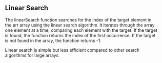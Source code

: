## Linear Search

The linearSearch function searches for the index of the target element in the arr array using the linear search algorithm. It iterates through the array one element at a time, comparing each element with the target. If the target is found, the function returns the index of the first occurrence. If the target is not found in the array, the function returns -1.

Linear search is simple but less efficient compared to other search algorithms for large arrays.